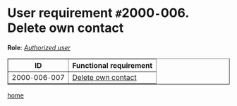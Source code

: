 <h1>User requirement <code>#</code>2000<code>-</code>006. Delete own contact</h1>
<p><strong>Role</strong>: <em><a href='R2000.md'>Authorized user</a></em></p>
<table border='1'>
<tr><th>ID</th><th>Functional requirement</th></tr>
<tr><td>2000<code>-</code>006<code>-</code>007</td><td><a href='FR2000006007.md'>Delete own contact</a></td></tr>
</table>
<p><a href='index.md'>home</a></p>